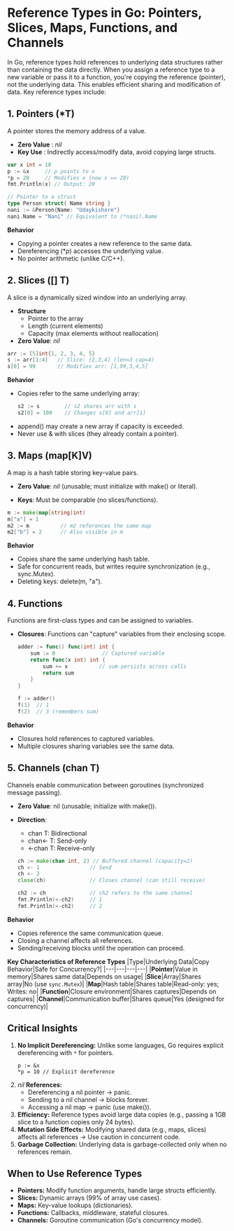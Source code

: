 # Reference Types in Go: Pointers, Slices, Maps, Functions, and Channels

In Go, reference types hold references to underlying data structures rather than containing the data directly. When you assign a reference type to a new variable or pass it to a function, you're copying the reference (pointer), not the underlying data. This enables efficient sharing and modification of data. Key reference types include:

## 1. Pointers (*T)
A pointer stores the memory address of a value.
- **Zero Value** : *nil*
- **Key Use** : Indirectly access/modify data, avoid copying large structs.

```go
var x int = 10
p := &x     // p points to x
*p = 20     // Modifies x (now x == 20)
fmt.Println(x) // Output: 20

// Pointer to a struct
type Person struct{ Name string }
nani := &Person{Name: "Udaykishore"}
nani.Name = "Nani" // Equivalent to (*nani).Name
```
**Behavior**
- Copying a pointer creates a new reference to the same data.
- Dereferencing (**p*) accesses the underlying value.
- No pointer arithmetic (unlike C/C++).

## 2. Slices ([] T)
A slice is a dynamically sized window into an underlying array.

- **Structure**
    - Pointer to the array
    - Length (current elements)
    - Capacity (max elements without reallocation)
- **Zero Value**: *nil*
```go
arr := [5]int{1, 2, 3, 4, 5}
s := arr[1:4]   // Slice: [2,3,4] (len=3 cap=4)
s[0] = 99       // Modifies arr: [1,99,3,4,5]
```
**Behavior**
- Copies refer to the same underlying array:
    ```go
    s2 := s        // s2 shares arr with s
    s2[0] = 100    // Changes s[0] and arr[1]
    ```
- append() may create a new array if capacity is exceeded.
- Never use & with slices (they already contain a pointer).

## 3. Maps (map[K]V)
A map is a hash table storing key-value pairs.

- **Zero Value**: *nil* (unusable; must initialize with make() or literal).

- **Keys**: Must be comparable (no slices/functions).

```go
m := make(map[string]int)
m["a"] = 1
m2 := m          // m2 references the same map
m2["b"] = 2      // Also visible in m
```
**Behavior**
- Copies share the same underlying hash table.
- Safe for concurrent reads, but writes require synchronization (e.g., sync.Mutex).
- Deleting keys: delete(m, "a").

## 4. Functions
Functions are first-class types and can be assigned to variables.
- **Closures**: Functions can "capture" variables from their enclosing scope.
    ```go
    adder := func() func(int) int {
        sum := 0               // Captured variable
        return func(x int) int {
            sum += x          // sum persists across calls
            return sum
        }
    }

    f := adder()
    f(1)  // 1
    f(2)  // 3 (remembers sum)
    ```
**Behavior**
- Closures hold references to captured variables.
- Multiple closures sharing variables see the same data.

## 5. Channels (chan T)
Channels enable communication between goroutines (synchronized message passing).

- **Zero Value**: nil (unusable; initialize with make()).
- **Direction**:
    - chan T: Bidirectional
    - chan<- T: Send-only
    - <-chan T: Receive-only

    ```go
    ch := make(chan int, 2) // Buffered channel (capacity=2)
    ch <- 1                // Send
    ch <- 2
    close(ch)              // Closes channel (can still receive)

    ch2 := ch              // ch2 refers to the same channel
    fmt.Println(<-ch2)     // 1
    fmt.Println(<-ch2)     // 2
    ```
**Behavior**
- Copies reference the same communication queue.
- Closing a channel affects all references.
- Sending/receiving blocks until the operation can proceed.

**Key Characteristics of Reference Types**
|Type|Underlying Data|Copy Behavior|Safe for Concurrency?|
|---|---|---|---|
|**Pointer**|Value in memory|Shares same data|Depends on usage|
|**Slice**|Array|Shares array|No (use `sync.Mutex`)|
|**Map**|Hash table|Shares table|Read-only: yes; Writes: no|
|**Function**|Closure environment|Shares captures|Depends on captures|
|**Channel**|Communication buffer|Shares queue|Yes (designed for concurrency)|

## Critical Insights
1. **No Implicit Dereferencing:** Unlike some languages, Go requires explicit dereferencing with `*` for pointers.
    ```g0
    p := &x
    *p = 10 // Explicit dereference
    ```
2. _nil_ **References:** 
    - Dereferencing a nil pointer → panic.
    - Sending to a nil channel → blocks forever.
    - Accessing a nil map → panic (use make()).
3. **Efficiency:** Reference types avoid large data copies (e.g., passing a 1GB slice to a function copies only 24 bytes).
4. **Mutation Side Effects:** Modifying shared data (e.g., maps, slices) affects all references → Use caution in concurrent code.
5. **Garbage Collection:** Underlying data is garbage-collected only when no references remain.

## When to Use Reference Types
- **Pointers:** Modify function arguments, handle large structs efficiently.
- **Slices:** Dynamic arrays (99% of array use cases).
- **Maps:** Key-value lookups (dictionaries).
- **Functions:** Callbacks, middleware, stateful closures.
- **Channels:** Goroutine communication (Go's concurrency model).